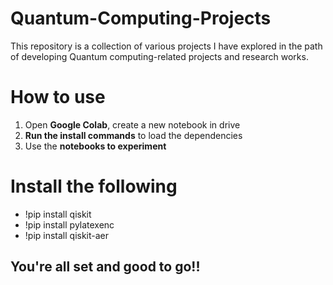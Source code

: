 # Quantum-Computing-Projects
  
  This repository is a collection of various projects I have explored in the path of developing Quantum computing-related projects and research works.
  
# How to use
1. Open **Google Colab**, create a new notebook in drive
2. **Run the install commands** to load the dependencies
3. Use the **notebooks to experiment**

# Install the following
- !pip install qiskit
- !pip install pylatexenc
- !pip install qiskit-aer

## You're all set and good to go!!

